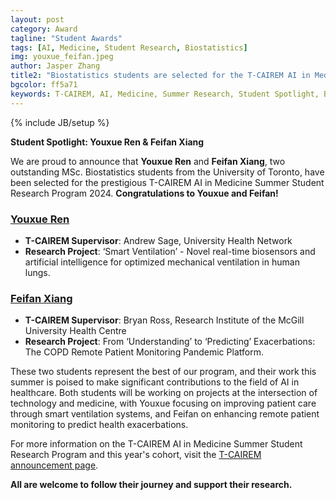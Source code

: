 ```yaml
---
layout: post
category: Award
tagline: "Student Awards"
tags: [AI, Medicine, Student Research, Biostatistics]
img: youxue_feifan.jpeg
author: Jasper Zhang
title2: "Biostatistics students are selected for the T-CAIREM AI in Medicine Summer Student Research Program 2024"
bgcolor: ff5a71
keywords: T-CAIREM, AI, Medicine, Summer Research, Student Spotlight, Biostatistics, Youxue Ren, Feifan Xiang
---
```


{% include JB/setup %}

**Student Spotlight: Youxue Ren & Feifan Xiang**

We are proud to announce that **Youxue Ren** and **Feifan Xiang**, two outstanding MSc. Biostatistics students from the University of Toronto, have been selected for the prestigious T-CAIREM AI in Medicine Summer Student Research Program 2024. **Congratulations to Youxue and Feifan!**

<!--more-->



### [Youxue Ren](https://www.linkedin.com/in/%E6%82%A0%E9%9B%AA-%E4%BB%BB-snowball/?locale=en_US)

- **T-CAIREM Supervisor**: Andrew Sage, University Health Network
- **Research Project**: ‘Smart Ventilation’ - Novel real-time biosensors and artificial intelligence for optimized mechanical ventilation in human lungs.

### [Feifan Xiang](https://www.linkedin.com/in/feifan-kristy-xiang-7295b4234/)

- **T-CAIREM Supervisor**: Bryan Ross, Research Institute of the McGill University Health Centre
- **Research Project**: From ‘Understanding’ to ‘Predicting’ Exacerbations: The COPD Remote Patient Monitoring Pandemic Platform.

These two students represent the best of our program, and their work this summer is poised to make significant contributions to the field of AI in healthcare. Both students will be working on projects at the intersection of technology and medicine, with Youxue focusing on improving patient care through smart ventilation systems, and Feifan on enhancing remote patient monitoring to predict health exacerbations.

For more information on the T-CAIREM AI in Medicine Summer Student Research Program and this year's cohort, visit the [T-CAIREM announcement page](https://tcairem.utoronto.ca/news/t-cairem-announces-2024-cohort-summer-research-students).

**All are welcome to follow their journey and support their research.**
